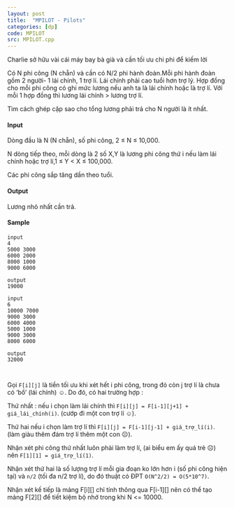 ```yaml
---
layout: post
title:  "MPILOT - Pilots"
categories: [dp]
code: MPILOT
src: MPILOT.cpp
---
```




  






Charlie sở hữu vài cái máy bay bà già và cần tối ưu chi phi để kiếm lời

Có N phi công (N chẵn) và cần có N/2 phi hành đoàn.Mỗi phi hành đoàn gồm 2 người- 1 lái chính, 1 trợ lí. Lái chính phải cao tuổi hơn trợ lý. Hợp đồng cho mỗi phi công có ghi mức lương nếu anh ta là lái chính hoặc là trợ lí. Với mỗi 1 hợp đồng thì lương lái chính > lương trợ lí.

Tìm cách ghép cặp sao cho tổng lương phải trả cho N người là ít nhất.

#### Input

Dòng đầu là N (N chẵn), số phi công, 2 ≤ N ≤ 10,000.

N dòng tiếp theo, mỗi dòng là 2 số X,Y là lương phi công thứ i nếu làm lái chính hoặc trợ lí,1 ≤ Y < X ≤ 100,000.

Các phi công sắp tăng dần theo tuổi.

#### Output

Lương nhỏ nhất cần trả.

#### Sample

```
input 
4 
5000 3000 
6000 2000 
8000 1000 
9000 6000 
 
output 
19000 

input 
6 
10000 7000 
9000 3000 
6000 4000 
5000 1000 
9000 3000 
8000 6000 
 
output 
32000 



```

<!--more-->



Gọi `F[i][j]` là tiền tối ưu khi xét hết i phi công, trong đó còn j trợ lí là chưa có ‘bồ’ (lái chính) ☺. Do đó, có hai trường hợp : 

Thứ nhất : nếu i chọn làm lái chính thì `F[i][j] = F[i-1][j+1] + giá_lái_chính(i)`. (cướp đi một con trợ lí ☺).

Thứ hai nếu i chọn làm trợ lí thì `F[i][j] = F[i-1][j-1] + giá_trợ_lí(i)`. (làm giàu thêm đám trợ lí thêm một con ☹).  

Nhận xét phi công thứ nhất luôn phải làm trợ lí, (ai biểu em ấy quá trẻ ☹) nên `F[1][1] = giá_trợ_lí(1)`.

Nhận xét thứ hai là số lượng trợ lí mỗi gia đoạn ko lớn hơn i (số phi công hiện tại) và `n/2` (tối đa n/2 trợ lí), do đó thuật có ĐPT `O(N^2/2) = O(5*10^7)`. 

Nhận xét kế tiếp là mảng F[i][] chỉ tính thông qua F[i-1][] nên có thể tạo mảng F[2][] để tiết kiệm bộ nhớ trong khi N <= 10000.
